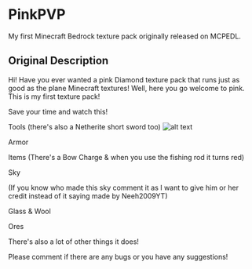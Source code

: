 # PinkPVP
My first Minecraft Bedrock texture pack originally released on MCPEDL.

## Original Description

Hi! Have you ever wanted a pink Diamond texture pack that runs just as good as the plane Minecraft textures! Well, here you go welcome to pink. This is my first texture pack!

Save your time and watch this!





Tools (there's also a Netherite short sword too)
![alt text](https://github.com/SwightsNotFound/PinkPVP/blob/main/Tools.jpg?raw=true)





Armor





Items (There's a Bow Charge & when you use the fishing rod it turns red)





Sky 



(If you know who made this sky comment it as I want to give him or her credit instead of it saying made by Neeh2009YT)

Glass & Wool





Ores





There's also a lot of other things it does!

Please comment if there are any bugs or you have any suggestions! 
